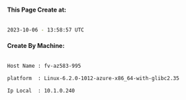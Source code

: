 
   
#### This Page Create at:

```bash

2023-10-06 - 13:58:57 UTC

```

#### Create By Machine:

```bash

Host Name : fv-az583-995

platform  : Linux-6.2.0-1012-azure-x86_64-with-glibc2.35

Ip Local  : 10.1.0.240

```

